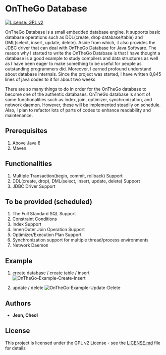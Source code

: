 # OnTheGo Database
[![License: GPL v2](https://img.shields.io/badge/License-GPL%20v2-blue.svg)](https://www.gnu.org/licenses/old-licenses/gpl-2.0.en.html)

OnTheGo Database is a small embedded database engine. It supports basic database operations  such as DDL(create, drop database/table) and DML(select, insert, update, delete). Aside from which, it also provides the JDBC driver that can deal with OnTheGo Database for Java Software. 
 The reason why I started to write the OnTheGo Database is that I have thought a database is a good example to study compilers and data structures as well as I have been eager to make something to be useful for people as outstanding programmers did. Moreover, I earned profound understand about database internals. Since the project was started, I have written 8,845 lines of java codes to it for about two weeks. 
 
There are so many things to do in order for the OnTheGo database to become one of the authentic databases. OnTheGo database is short of some functionalities such as Index, join, optimizer, synchronization, and network daemon. However, these  will be implemented steadily on schedule. Also, I plan to refactor lots of parts of codes to enhance readability and maintenance.

## Prerequisites

1. Above Java 8 
2. Maven

## Functionalities

1. Multiple Transaction(begin, commit, rollback) Support
2. DDL(create, drop), DML(select, insert, update, delete) Support 
3. JDBC Driver Support

## To be provided (scheduled)

1. The Full Standard SQL Support
2. Constraint Conditions
3. Index Support
4. Inner/Outer Join Operation Support
5. Optimizer/Execution Plan Support 
6. Synchronization support for multiple thread/process environments
7. Network Daemon

## Example

1. create database / create table / insert
![OnTheGo-Example-Create-Insert](https://user-images.githubusercontent.com/56591823/69252370-78c7d580-0be5-11ea-85f4-f113d720941a.png)

2. update / delete
![OnTheGo-Example-Update-Delete](https://user-images.githubusercontent.com/56591823/69252577-d2c89b00-0be5-11ea-9d94-58009ba98d04.png)

## Authors

* **Jeon, Cheol** 

## License

This project is licensed under the GPL v2 License - see the [LICENSE.md](LICENSE.md) file for details
